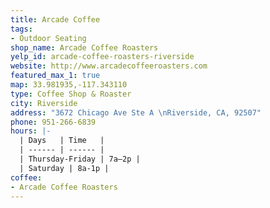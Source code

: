 ```yaml
---
title: Arcade Coffee
tags:
- Outdoor Seating
shop_name: Arcade Coffee Roasters
yelp_id: arcade-coffee-roasters-riverside
website: http://www.arcadecoffeeroasters.com
featured_max_1: true
map: 33.981935,-117.343110
type: Coffee Shop & Roaster
city: Riverside
address: "3672 Chicago Ave Ste A \nRiverside, CA, 92507"
phone: 951-266-6839
hours: |-
  | Days   | Time   |
  | ------ | ------ |
  | Thursday-Friday | 7a–2p |
  | Saturday | 8a-1p |
coffee:
- Arcade Coffee Roasters
---
```


